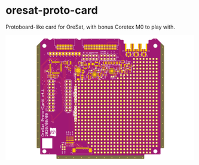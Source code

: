 # oresat-proto-card

Protoboard-like card for OreSat, with bonus Coretex M0 to play with.


![OreSat ProtoCard Picture](https://github.com/oresat/oresat-proto-card/blob/master/oresat-proto-card.png)



